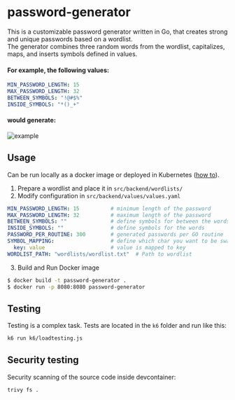 # password-generator
This is a customizable password generator written in Go, that creates strong and unique passwords based on a wordlist. <br> 
The generator combines three random words from the wordlist, capitalizes, maps, and inserts symbols defined in values.


#### For example, the following values:
```yaml
MIN_PASSWORD_LENGTH: 15
MAX_PASSWORD_LENGTH: 32
BETWEEN_SYMBOLS: "!@#$%"
INSIDE_SYMBOLS: "*()_+" 
```
#### would generate:
![example](docs/example.png)

## Usage
Can be run locally as a docker image or deployed in Kubernetes ([how to](https://github.com/ta1ss/password-generator/tree/main/helm)). 


1. Prepare a wordlist and place it in `src/backend/wordlists/`
2. Modify configuration in `src/backend/values/values.yaml`
```yaml
MIN_PASSWORD_LENGTH: 15          # minimum length of the password
MAX_PASSWORD_LENGTH: 32          # maximum length of the password
BETWEEN_SYMBOLS: ""              # define symbols for between the words
INSIDE_SYMBOLS: ""               # define symbols for the words
PASSWORD_PER_ROUTINE: 300        # generated passwords per GO routine          
SYMBOL_MAPPING:                  # define which char you want to be swapped     
  key: value                     # value is mapped to key
WORDLIST_PATH: "wordlists/wordlist.txt"  # Path to wordlist

```
3. Build and Run Docker image
```bash
$ docker build -t password-generator . 
$ docker run -p 8080:8080 password-generator
```


## Testing

Testing is a complex task. Tests are located in the `k6` folder and run like this:
```bash
k6 run k6/loadtesting.js
```

## Security testing

Security scanning of the source code inside devcontainer:
```bash
trivy fs .
```